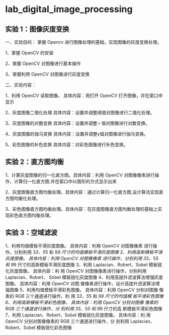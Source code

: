 # lab_digital_image_processing
## 实验 1：图像灰度变换
一、实验目的：
掌握 Opencv 进行图像处理的基础，实现图像的灰度变换处理。 

1、掌握 OpenCV 的安装
 
2、掌握 OpenCV 对图像进行基本操作
 
3、掌握利用 OpenCV 对图像进行灰度变换

二、实验内容：

1、利用 OpenCV 读取图像。 具体内容：用打开 OpenCV 打开图像，并在窗口中显示

2、灰度图像二值化处理 具体内容：设置并调整阈值对图像进行二值化处理。

3、灰度图像的对数变换 具体内容：设置并调整 r 值对图像进行对数变换。

4、灰度图像的伽马变换 具体内容：设置并调整γ值对图像进行伽马变换。

5、彩色图像的补色变换 具体内容：对彩色图像进行补色变换。

## 实验 2：直方图均衡
1、计算灰度图像的归一化直方图。具体内容：利用 OpenCV 对图像像素进行操作，计算归一化直方图.并在窗口中以图形的方式显示出来

2、灰度图像直方图均衡处理。具体内容：通过计算归一化直方图,设计算法实现直方图均衡化处理。

3、彩色图像直方图均衡处理。具体内容：在灰度图像直方图均衡处理的基础上实现彩色直方图均衡处理。



## 实验 3：空域滤波
1、利用均值模板平滑灰度图像。 具体内容：利用 OpenCV 对图像像素 进行操作，分别利用 3*3、5*5 和 9*9 尺寸的均值模板平滑灰度图像 
2、利用高斯模板平滑灰度图像。 具体内容：利用 OpenCV 对图像像素 进行操作，分别利用 3*3、5*5 和 9*9 尺寸的高斯模板平滑灰度图像 
3、利用 Laplacian、Robert、Sobel 模板锐化灰度图像。 具体内容：利 用 OpenCV 对图像像素进行操作，分别利用 Laplacian、Robert、 Sobel 模板锐化灰度图像 
4、利用高提升滤波算法增强灰度图像。 具体内容：利用 OpenCV 对图 像像素进行操作，设计高提升滤波算法增 强图像 5、利用均值模板平滑彩色图像。 具体内容：利用 OpenCV 分别对图像 像素的 RGB 三个通道进行操作，利 用 3*3、5*5 和 9*9 尺寸的均值模 板平滑彩色图像 
6、利用高斯模板平滑彩色图像。 具体内容：利用 OpenCV 分别对图像 像素的 RGB 三个通道进行操作，分 别利用 3*3、5*5 和 9*9 尺寸的高 斯模板平滑彩色图像 
7、利用 Laplacian、Robert、Sobel 模板锐化灰度图像。 具体内容：利 用 OpenCV 分别对图像像素的 RGB 三个通道进行操作，分 别利用 Laplacian、Robert、Sobel 模板锐化彩色图像
